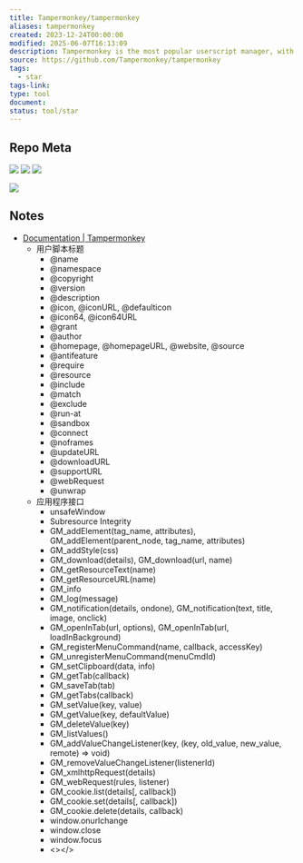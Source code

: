 ```yaml
---
title: Tampermonkey/tampermonkey
aliases: tampermonkey
created: 2023-12-24T00:00:00
modified: 2025-06-07T16:13:09
description: Tampermonkey is the most popular userscript manager, with over 10 million users. It's available for Chrome, Microsoft Edge, Safari, Opera Next, and Firefox.
source: https://github.com/Tampermonkey/tampermonkey
tags:
  - star
tags-link: 
type: tool
document: 
status: tool/star
---
```


## Repo Meta

![](https://img.shields.io/github/stars/Tampermonkey/tampermonkey?style=for-the-badge&label=stars) ![](https://img.shields.io/github/repo-size/Tampermonkey/tampermonkey?style=for-the-badge&label=size) ![](https://img.shields.io/github/created-at/Tampermonkey/tampermonkey?style=for-the-badge&label=since)

[![](https://github-readme-stats.vercel.app/api/pin/?username=Tampermonkey&repo=tampermonkey&bg_color=00000000)](https://github.com/Tampermonkey/tampermonkey)

## Notes

  - [Documentation | Tampermonkey](https://www.tampermonkey.net/documentation.php)
    - 用户脚本标题
      - @name
      - @namespace
      - @copyright
      - @version
      - @description
      - @icon, @iconURL, @defaulticon
      - @icon64, @icon64URL
      - @grant
      - @author
      - @homepage, @homepageURL, @website, @source
      - @antifeature
      - @require
      - @resource
      - @include
      - @match
      - @exclude
      - @run-at
      - @sandbox
      - @connect
      - @noframes
      - @updateURL
      - @downloadURL
      - @supportURL
      - @webRequest
      - @unwrap
    - 应用程序接口
      - unsafeWindow
      - Subresource Integrity
      - GM_addElement(tag_name, attributes), GM_addElement(parent_node, tag_name, attributes)
      - GM_addStyle(css)
      - GM_download(details), GM_download(url, name)
      - GM_getResourceText(name)
      - GM_getResourceURL(name)
      - GM_info
      - GM_log(message)
      - GM_notification(details, ondone), GM_notification(text, title, image, onclick)
      - GM_openInTab(url, options), GM_openInTab(url, loadInBackground)
      - GM_registerMenuCommand(name, callback, accessKey)
      - GM_unregisterMenuCommand(menuCmdId)
      - GM_setClipboard(data, info)
      - GM_getTab(callback)
      - GM_saveTab(tab)
      - GM_getTabs(callback)
      - GM_setValue(key, value)
      - GM_getValue(key, defaultValue)
      - GM_deleteValue(key)
      - GM_listValues()
      - GM_addValueChangeListener(key, (key, old_value, new_value, remote) => void)
      - GM_removeValueChangeListener(listenerId)
      - GM_xmlhttpRequest(details)
      - GM_webRequest(rules, listener)
      - GM_cookie.list(details[, callback])
      - GM_cookie.set(details[, callback])
      - GM_cookie.delete(details, callback)
      - window.onurlchange
      - window.close
      - window.focus
      - <><![CDATA[...]]></>
